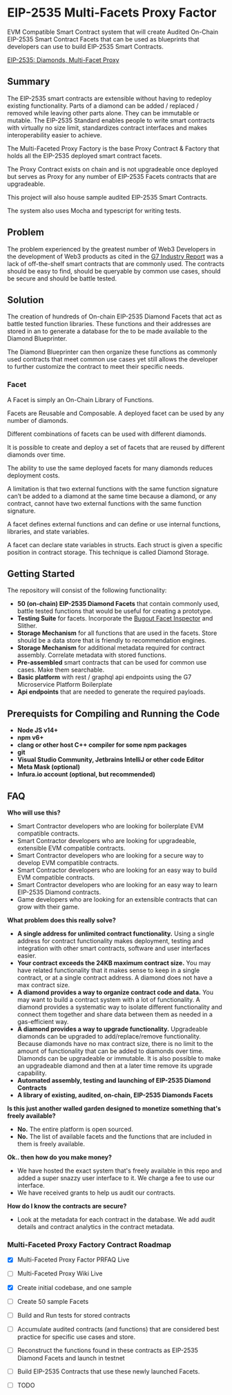 # EIP-2535 Multi-Facets Proxy Factor

EVM Compatible Smart Contract system that will create Audited On-Chain EIP-2535 
Smart Contract Facets that can be used as blueprints that developers can use to build EIP-2535 Smart Contracts.  

[EIP-2535: Diamonds, Multi-Facet Proxy](https://eips.ethereum.org/EIPS/eip-2535)

## Summary
The EIP-2535 smart contracts are extensible without having to redeploy existing functionality. 
Parts of a diamond can be added / replaced / removed while leaving other parts alone. 
They can be immutable or mutable. The EIP-2535 Standard enables people to write 
smart contracts with virtually no size limit, standardizes contract interfaces and 
makes interoperability easier to achieve.

The Multi-Faceted Proxy Factory is the base Proxy Contract & Factory that holds all the EIP-2535 deployed 
smart contract facets.

The Proxy Contract exists on chain and is not upgradeable once deployed but serves as Proxy for any number
of EIP-2535 Facets contracts that are upgradeable.

This project will also house sample audited EIP-2535 Smart Contracts.

The system also uses Mocha and typescript for writing tests.

## Problem
The problem experienced by the greatest number of Web3 Developers in the development of Web3 
products as cited in the [G7 Industry Report](#) was a lack of off-the-shelf smart contracts that are 
commonly used. The contracts should be easy to find, should be queryable by 
common use cases, should be secure and should be battle tested. 

## Solution
The creation of hundreds of On-chain EIP-2535 Diamond Facets that act as battle tested function libraries. 
These functions and their addresses are stored in an to generate a database for the to be made available to
the Diamond Blueprinter. 

The Diamond Blueprinter can then organize these functions as commonly used contracts that meet common use
cases yet still allows the developer to further customize the contract to meet their specific 
needs.   

### Facet
A Facet is simply an On-Chain Library of Functions.

Facets are Reusable and Composable. A deployed facet can be used by any number of diamonds.

Different combinations of facets can be used with different diamonds.

It is possible to create and deploy a set of facets that are reused by different diamonds over time.

The ability to use the same deployed facets for many diamonds reduces deployment costs.

A limitation is that two external functions with the same function signature can’t be added to a diamond at
the same time because a diamond, or any contract, cannot have two external functions with the same function 
signature.

A facet defines external functions and can define or use internal functions, libraries, and state variables.

A facet can declare state variables in structs. Each struct is given a specific position in contract storage. 
This technique is called Diamond Storage.


## Getting Started
The repository will consist of the following functionality:
* **50 (on-chain) EIP-2535 Diamond Facets** that contain commonly used, battle tested functions that would 
be useful for creating a prototype.
* **Testing Suite** for facets. Incorporate the [Bugout Facet Inspector](https://github.com/bugout-dev/inspector-facet) and Slither.
* **Storage Mechanism** for all functions that are used in the facets. Store should be a data store that is friendly to
recommendation engines.
* **Storage Mechanism** for additional metadata required for contract assembly. Correlate metadata with 
stored functions.
* **Pre-assembled** smart contracts that can be used for common use cases. Make them searchable.
* **Basic platform** with rest / graphql api endpoints using the G7 Microservice Platform Boilerplate
* **Api endpoints** that are needed to generate the required payloads.

## Prerequists for Compiling and Running the Code
* **Node JS v14+**
* **npm v6+**
* **clang or other host C++ compiler for some npm packages**
* **git**
* **Visual Studio Community, Jetbrains IntelliJ or other code Editor**
* **Meta Mask (optional)**
* **Infura.io account (optional, but recommended)**

## FAQ
**Who will use this?**
* Smart Contractor developers who are looking for boilerplate EVM compatible contracts.
* Smart Contractor developers who are looking for upgradeable, extensible EVM compatible contracts. 
* Smart Contractor developers who are looking for a secure way to develop EVM compatible contracts.
* Smart Contractor developers who are looking for an easy way to build EVM compatible contracts.
* Smart Contractor developers who are looking for an easy way to learn EIP-2535 Diamond contracts.
* Game developers who are looking for an extensible contracts that can grow with their game.
 
**What problem does this really solve?**
* **A single address for unlimited contract functionality.** Using a single address for contract functionality makes deployment, testing and integration with other smart contracts, software and user interfaces easier.
* **Your contract exceeds the 24KB maximum contract size.** You may have related functionality that it makes sense to keep in a single contract, or at a single contract address. A diamond does not have a max contract size.
* **A diamond provides a way to organize contract code and data.** You may want to build a contract system with a lot of functionality. A diamond provides a systematic way to isolate different functionality and connect them together and share data between them as needed in a gas-efficient way.
* **A diamond provides a way to upgrade functionality.** Upgradeable diamonds can be upgraded to add/replace/remove functionality. Because diamonds have no max contract size, there is no limit to the amount of functionality that can be added to diamonds over time. Diamonds can be upgradeable or immutable. It is also possible to make an upgradeable diamond and then at a later time remove its upgrade capability.
* **Automated assembly, testing and launching of EIP-2535 Diamond Contracts**
* **A library of existing, audited, on-chain, EIP-2535 Diamonds Facets**

**Is this just another walled garden designed to monetize something that's freely available?**
* **No.** The entire platform is open sourced. 
* **No.** The list of available facets and the functions that are included in them is freely available.

**Ok.. then how do you make money?**
* We have hosted the exact system that's freely available in this repo and added a super snazzy user interface to it. We charge a fee to use our interface.
* We have received grants to help us audit our contracts. 

**How do I know the contracts are secure?**
* Look at the metadata for each contract in the database. We add audit details and contract analytics in the contract metadata.

### Multi-Faceted Proxy Factory Contract Roadmap

- [x] Multi-Faceted Proxy Factor PRFAQ Live
- [ ] Multi-Faceted Proxy Wiki Live
- [x] Create initial codebase, and one sample 
- [ ] Create 50 sample Facets
- [ ] Build and Run tests for stored contracts
- [ ] Accumulate audited contracts (and functions) that are considered best practice for specific use cases and store. 
- [ ] Reconstruct the functions found in these contracts as EIP-2535 Diamond Facets and launch in testnet
- [ ] Build EIP-2535 Contracts that use these newly launched Facets.
- [ ] TODO

